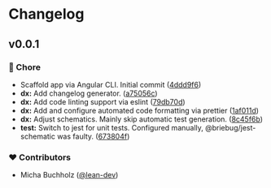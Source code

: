 # Changelog


## v0.0.1


### 🏡 Chore

  - Scaffold app via Angular CLI. Initial commit ([4ddd9f6](https://github.com/haus23/tipprunde-www/commit/4ddd9f6))
  - **dx:** Add changelog generator. ([a75056c](https://github.com/haus23/tipprunde-www/commit/a75056c))
  - **dx:** Add code linting support via eslint ([79db70d](https://github.com/haus23/tipprunde-www/commit/79db70d))
  - **dx:** Add and configure automated code formatting via prettier ([1af011d](https://github.com/haus23/tipprunde-www/commit/1af011d))
  - **dx:** Adjust schematics. Mainly skip automatic test generation. ([8c45f6b](https://github.com/haus23/tipprunde-www/commit/8c45f6b))
  - **test:** Switch to jest for unit tests. Configured manually, @briebug/jest-schematic was faulty. ([673804f](https://github.com/haus23/tipprunde-www/commit/673804f))

### ❤️  Contributors

- Micha Buchholz ([@lean-dev](http://github.com/lean-dev))

